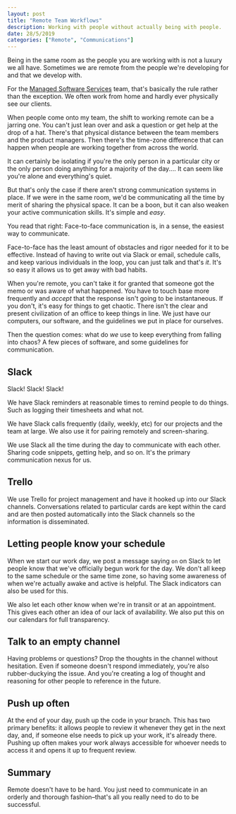 ```yaml
---
layout: post
title: "Remote Team Workflows"
description: Working with people without actually being with people.
date: 28/5/2019
categories: ["Remote", "Communications"]
---
```


Being in the same room as the people you are working with is not a luxury we all have. Sometimes we are remote from the people we're developing for and that we develop with.

For the [Managed Software Services](https://8thlight.com/services/managed-services/) team, that's basically the rule rather than the exception. We often work from home and hardly ever physically see our clients.

When people come onto my team, the shift to working remote can be a jarring one. You can't just lean over and ask a question or get help at the drop of a hat. There's that physical distance between the team members and the product managers. Then there's the time-zone difference that can happen when people are working together from across the world.

It can certainly be isolating if you're the only person in a particular city or the only person doing anything for a majority of the day.... It can seem like you're alone and everything's quiet.

But that's only the case if there aren't strong communication systems in place. If we were in the same room, we'd be communicating all the time by merit of sharing the physical space. It can be a boon, but it can also weaken your active communication skills. It's simple and _easy_.

You read that right: Face-to-face communication is, in a sense, the easiest way to communicate.

Face-to-face has the least amount of obstacles and rigor needed for it to be effective. Instead of having to write out via Slack or email, schedule calls, and keep various individuals in the loop, you can just talk and that's _it_. It's so easy it allows us to get away with bad habits.

When you're remote, you can't take it for granted that someone got the memo or was aware of what happened. You have to touch base more frequently and _accept_ that the response isn't going to be instantaneous. If you don't, it's easy for things to get chaotic. There isn't the clear and present civilization of an office to keep things in line. We just have our computers, our software, and the guidelines we put in place for ourselves.

Then the question comes: what do _we_ use to keep everything from falling into chaos? A few pieces of software, and some guidelines for communication.

## Slack

Slack! Slack! Slack!

We have Slack reminders at reasonable times to remind people to do things. Such as logging their timesheets and what not.

We have Slack calls frequently (daily, weekly, etc) for our projects and the team at large. We also use it for pairing remotely and screen-sharing.

We use Slack all the time during the day to communicate with each other. Sharing code snippets, getting help, and so on. It's the primary communication nexus for us.

## Trello

We use Trello for project management and have it hooked up into our Slack channels. Conversations related to particular cards are kept within the card and are then posted automatically into the Slack channels so the information is disseminated.

## Letting people know your schedule

When we start our work day, we post a message saying `on` on Slack to let people know that we've officially begun work for the day. We don't all keep to the same schedule or the same time zone, so having some awareness of when we're actually awake and active is helpful. The Slack indicators can also be used for this.

We also let each other know when we're in transit or at an appointment. This gives each other an idea of our lack of availability. We also put this on our calendars for full transparency.

## Talk to an empty channel

Having problems or questions? Drop the thoughts in the channel without hesitation. Even if someone doesn't respond immediately, you're also rubber-duckying the issue. And you're creating a log of thought and reasoning for other people to reference in the future.

## Push up often

At the end of your day, push up the code in your branch. This has two primary benefits: it allows people to review it whenever they get in the next day, and, if someone else needs to pick up your work, it's already there. Pushing up often makes your work always accessible for whoever needs to access it and opens it up to frequent review.

## Summary

Remote doesn't have to be hard. You just need to communicate in an orderly and thorough fashion–that's all you really need to do to be successful.
